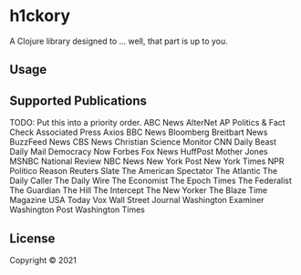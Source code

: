 # h1ckory

A Clojure library designed to ... well, that part is up to you.

## Usage

## Supported Publications

TODO: Put this into a priority order.
ABC News
AlterNet
AP Politics & Fact Check
Associated Press
Axios
BBC News
Bloomberg
Breitbart News
BuzzFeed News
CBS News
Christian Science Monitor
CNN
Daily Beast
Daily Mail
Democracy Now
Forbes
Fox News
HuffPost
Mother Jones
MSNBC
National Review
NBC News
New York Post
New York Times
NPR
Politico
Reason
Reuters
Slate
The American Spectator
The Atlantic
The Daily Caller
The Daily Wire
The Economist
The Epoch Times
The Federalist
The Guardian
The Hill
The Intercept
The New Yorker
The Blaze
Time Magazine
USA Today
Vox
Wall Street Journal
Washington Examiner
Washington Post
Washington Times

## License
Copyright © 2021
